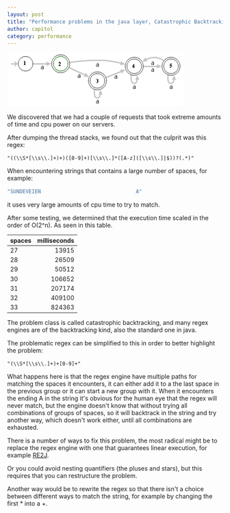 ```yaml
---
layout: post
title: "Performance problems in the java layer, Catastrophic Backtracking"
author: capitol
category: performance
---
```

![regex](/images/RegexNFA.png)

We discovered that we had a couple of requests that took extreme amounts of time and
cpu power on our servers.

After dumping the thread stacks, we found out that the culprit was this regex:
```regexp
"((\\S*[\\s\\.]+)+)([0-9]+)[\\s\\.]*([A-z]([\\s\\.]|$))?(.*)"
```

When encountering strings that contains a large number of spaces, for example:
```java
"SUNDEVEIEN                               A"
```
it uses very large amounts of cpu time to try to match. 

After some testing, we determined that the execution time scaled in the order of O(2^n).
As seen in this table.

|spaces|milliseconds|
|:-|-----:|
|27| 13915|
|28| 26509|
|29| 50512|
|30|106652|
|31|207174|
|32|409100|
|33|824363|

The problem class is called catastrophic backtracking, and many regex engines are
of the backtracking kind, also the standard one in java.

The problematic regex can be simplified to this in order to better highlight the 
problem:

```regexp
"(\\S*[\\s\\.]+)+[0-9]+"
```

What happens here is that the regex engine have multiple paths for matching the spaces
it encounters, it can either add it to a the last space in the previous group or it
can start a new group with it. When it encounters the ending A in the string it's 
obvious for the human eye that the regex will never match, but the engine doesn't know
that without trying all combinations of groups of spaces, so it will backtrack in
the string and try another way, which doesn't work either, until all combinations
are exhausted.

There is a number of ways to fix this problem, the most radical might be to replace
the regex engine with one that guarantees linear execution, for example [RE2J](https://github.com/google/re2j).

Or you could avoid nesting quantifiers (the pluses and stars), but this requires
that you can restructure the problem.

Another way would be to rewrite the regex so that there isn't a choice between
different ways to match the string, for example by changing the first * into a +.
